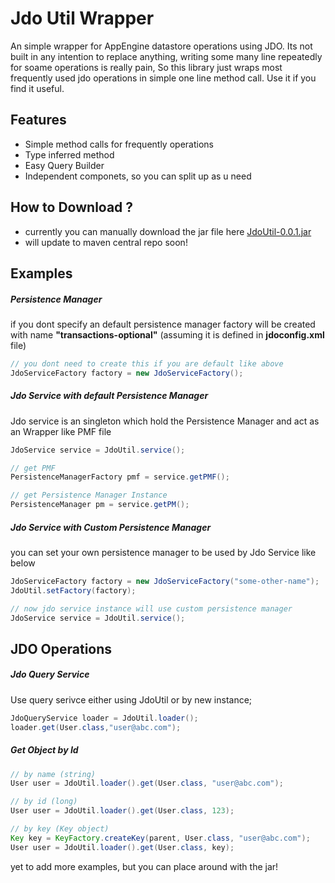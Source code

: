# Jdo Util Wrapper
An simple wrapper for AppEngine datastore operations using JDO. Its not built in any intention to replace anything, writing some many line repeatedly for soame operations is really pain, So this library just wraps most frequently used jdo operations in simple one line method call. Use it if you find it useful.

## Features

- Simple method calls for frequently operations 
- Type inferred method
- Easy Query Builder
- Independent componets, so you can split up as u need 

## How to Download ?

- currently you can manually download the jar file here [JdoUtil-0.0.1.jar](https://github.com/ramesh-dev/JdoUtil/blob/master/src/dist/JdoUtil-0.0.1.jar)
- will update to maven central repo soon!


## Examples 

##### Persistence Manager

if you dont specify an default persistence manager factory will be created with name **"transactions-optional"** (assuming it is defined in **jdoconfig.xml** file)
```Java
// you dont need to create this if you are default like above
JdoServiceFactory factory = new JdoServiceFactory();
```

##### Jdo Service with default Persistence Manager

Jdo service is an singleton which hold the Persistence Manager and act as an Wrapper like PMF file

```Java
JdoService service = JdoUtil.service();

// get PMF 
PersistenceManagerFactory pmf = service.getPMF();

// get Persistence Manager Instance
PersistenceManager pm = service.getPM();
```

##### Jdo Service with Custom Persistence Manager 

you can set your own persistence manager to be used by Jdo Service like below

```Java
JdoServiceFactory factory = new JdoServiceFactory("some-other-name");
JdoUtil.setFactory(factory);

// now jdo service instance will use custom persistence manager
JdoService service = JdoUtil.service();
```

## JDO Operations 

##### Jdo Query Service 
Use query serivce either using JdoUtil or by new instance;
```Java
JdoQueryService loader = JdoUtil.loader();
loader.get(User.class,"user@abc.com");
```

##### Get Object by Id 

```Java
// by name (string)
User user = JdoUtil.loader().get(User.class, "user@abc.com");

// by id (long)
User user = JdoUtil.loader().get(User.class, 123);

// by key (Key object)
Key key = KeyFactory.createKey(parent, User.class, "user@abc.com");
User user = JdoUtil.loader().get(User.class, key);
```
yet to add more examples, but you can place around with the jar!
